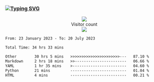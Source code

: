 ### <a href="https://git.io/typing-svg"><img src="https://readme-typing-svg.herokuapp.com?font=Fira+Code&pause=1000&width=435&lines=+Hi+%F0%9F%91%8B+There+is+Chenghow" alt="Typing SVG" /></a>
<p align="center"> 
  <img src="https://github-readme-stats.vercel.app/api?username=chenghow&show_icons=true"><br>
  Visitor count<br>
  <img src="https://profile-counter.glitch.me/chenghow/count.svg">
</p>

<!--START_SECTION:waka-->

```txt
From: 23 January 2023 - To: 20 July 2023

Total Time: 34 hrs 33 mins

Other        30 hrs 5 mins   >>>>>>>>>>>>>>>>>>>>>>---   87.10 %
Markdown     2 hrs 18 mins   >>-----------------------   06.66 %
YAML         1 hr 35 mins    >------------------------   04.60 %
Python       21 mins         -------------------------   01.04 %
HTML         4 mins          -------------------------   00.21 %
```

<!--END_SECTION:waka-->
